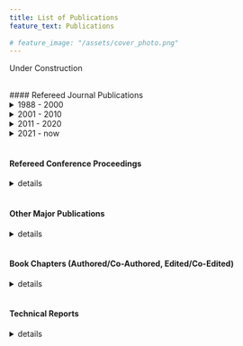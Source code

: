 ```yaml
---
title: List of Publications
feature_text: Publications
  
# feature_image: "/assets/cover_photo.png" 
---
```



Under Construction



<br>
#### Refereed Journal Publications

<details markdown=1>
<summary> 1988 - 2000 </summary>


  1. Bell, J. B., Dawson, C. and Shubin, G. R., “An unsplit, higher order Godunov method for scalar conservation laws in multiple dimensions,” Journal of Computational Physics, 74 (1): 1-24, January 1988.
  1. Dawson, C., Russell, T. F. and Wheeler, M. F., “Some Improved Error Estimates for the Modified Method of Characteristics,” SIAM Journal on Numerical Analysis, 26 (6): 1487-1512, 1989.
  1. Dawson, C., “Godunov-mixed methods for immiscible displacement,” International Journal for Numerical Methods in Fluids, 11: 835-847, 1990.
  1. Dawson, C., Du , Q., and Dupont, T. F., “A finite difference domain decomposition method for numerical solution of the heat equation,” Math. Comp., 57: 63-71, 1991.
  1. Dawson, C., “Godunov-mixed methods for advective flow problems in one space dimension,” SIAM Journal on Numerical Analysis, 28 (5): 1282-1309, 1991.
  1. Chiang, C. Y., Dawson, C., and Wheeler, M. F., “Modeling of in-situ biorestoration of organic compounds in groundwater,” Transport in Porous Media, 6 (5) 667-702, October 1991.
  1. Dawson, C., Dupont, T. F., “Explicit/implicit, conservative Galerkin domain decomposition procedures for parabolic equations,” Math. Comp., 58: 21-34, 1992.
  1. Chellum, S, Wiesner, M., and Dawson, C., “Slip at a uniformly porous boundary: Effect on fluid flow and mass transfer,” J. Eng. Math., 26: 481-492, 1992.
  1. Dawson, C., “Godunov-mixed methods for advection-diffusion equations in multidimensions,” SIAM Journal on Numerical Analysis, 30 (5): 1315-1332, 1993.
  1. Grundy, R. E., van Duijn, C. J., and Dawson, C., “Asymptotic profiles with finite mass in one- dimensional contaminant transport through porous media: the fast reaction case,” Quarterly Journal of Mechanics and Applied Math, 47 (1): 69-106, 1994.
  1. Wood, B., Dawson, C., Streile, G., and Szecsody, J., “Modeling contaminant transport and biodegradation in a layered porous media system,” Water Resources Research, 30: 1833-1845, 1994.
  1. Dawson, C. and Dupont, T. F., “Explicit/implicit, conservative domain decomposition procedures for parabolic problems based on block-centered finite differences,” SIAM Journal on Numerical Analysis, 31 (4): 1045-1061, 1994.
  1. Dawson, C., van Duijn, C. J. and Wheeler, M. F., “Characteristic-Galerkin methods for contaminant transport with nonequilibrium adsorption kinetics,” SIAM Journal on Numerical Analysis, 31 (4): 982- 999, 1994.
  1. Shaw, S., Warby, M. K., Whiteman, J. R., Dawson, C., and Wheeler, M. F., “Numerical techniques for the treatment of quasistatic viscoelastic stress problems in linear isotropic solids,” Computer Methods in Applied Mechanics and Engineering, 118 (3-4): 211-237, October 1994.
  1. Dawson, C., “High-resolution upwind-mixed finite element methods for advection-diffusion equations with variable time stepping,” Numerical Methods for Partial Differential Equations, 11: 525-538, 1995.
  1. Chellam, S., Wiesner, M. R., and Dawson, C., “Laminar flow in porous ducts,” Reviews in Chemical Engineering, 11: 52-99, 1995.
  1. Wood, B., Ginn, T., and Dawson, C., “Effects of microbial metabolic lag in contaminant transport and biodegradation modeling,” Water Resources Research, 31: 553-563, 1995.
  1. Chiang, C. Y., Raven, G., and Dawson, C., “The relationship between monitoring well and aquifer solute concentrations,” Ground Water, 33: 718-726, 1995.
  1. Dawson, C., van Duijn, C. J., and Grundy, R. E., “Large time asymptotics in contaminant transport in porous media,” SIAM Journal on Applied Mathematics, 56 (4): 965-993, 1996.
  20. Hamed, M., Bedient, P. B. and Dawson, C., “Probabilistic modeling of aquifer heterogeneity using reliability methods,” Advances in Water Resources, 19 (5): 277-295, October 1996.
  21. Arbogast, T., Bryant, S., Dawson, C., Saaf, F., Wang, C. and Wheeler, M. F., “Computational methods for multiphase flow and reactive transport problems arising in subsurface contaminant remediation,” Journal of Computational and Applied Mathematics, 74 (1-2): 19-32, November 1996.
  22. van Duijn C. J., Grundy, R. E., and Dawson, C., “Large time profiles in reactive solute transport,” Transport in Porous Media, 27: 57-84, 1997.
  23. Dawson, C. N., Klie, H., Wheeler, M. F., and Woodward, C. S., “A parallel, implicit, cell-centered method for two-phase flow with a preconditioned Newton-Krylov solver,” Computational Geosciences, Vol. 1, pp. 215-249, 1997.
  24. Arbogast, T., Dawson, C. N., Keenan, P. T., Wheeler, M. F. and Yotov, I., “Enhanced cell-centered finite differences for elliptic equations on general geometry,” SIAM Journal on Scientific Computing, 19 (2): 404-425, 1998.
  25. Dawson, C. N., Wheeler, M. F. and Woodward, C. S., “A two-grid finite difference scheme for nonlinear parabolic equations,” SIAM Journal on Numerical Analysis, 35 (2): 435-452, 1998.
  26. Chippada, S., Dawson, C. N., Martinez, M. L., and Wheeler, M. F., “Finite element approximations to the system of shallow water equations I: Continuous-time a priori error estimates,” SIAM Journal on Numerical Analysis, 35 (2): 692-711, 1998.
  27. Dawson, C. N., “Analysis of an upwind-mixed finite element method for nonlinear contaminant transport equations,” SIAM Journal on Numerical Analysis, 35 (5): 1709-1724, 1998.
  28. Chippada, S., Dawson, C. N., Martinez-Canales, M. L. and Wheeler, M. F., “Finite element approximations to the system of shallow water equations II: Discrete-time a priori error estimates,” SIAM Journal on Numerical Analysis, 36 (1): 226-250, 1998.
  29. Abate, J., Wang, P., Sepehrnoori, K., and Dawson, C., “Application of an automatic differentiation tool in the development of a compositional reservoir simulator,” Commun. Numer. Meth. Engrg., 15: 423- 434, 1999.
  30. Dawson, C. and Kirby, R., “Solution of parabolic equations by backward Euler-mixed finite element methods on a dynamically changing mesh,” SIAM Journal on Numerical Analysis, 37 (2): 423-442, 1999.
  31. Dawson, C. and Aizinger, V., “Upwind-mixed methods for transport equations,” Computational Geosciences, Vol. 3, pp. 93-110, 1999.
  32. Dawson, C., “Conservative, shock-capturing transport methods with nonconservative velocity approximations,” Computational Geosciences, Vol. 3, pp. 205-227, 2000.
  33. Holder, A.W., Bedient, P.B. and Dawson, C.N., “FLOTRAN, a three-dimensional ground water model, with comparisons to analytical solutions and other models,” Advances in Water Resources, 23 (5): 517-530, February 2000.
  34. Woodward, C.S. and Dawson, C.N., “Analysis of expanded mixed finite element methods for a nonlinear parabolic equation modeling flow into variably saturated porous media,” SIAM Journal on Numerical Analysis, 37 (3): 701-724, 2000.
  35. Dawson, C. and Martinez-Canales, M., “A characteristic-Galerkin approximation to a system of shallow water equations,” Numerische Mathematik, Vol. 86, pp. 239-256, 2000.
  36. Aizinger, V., Dawson, C., Cockburn, B. and Castillo, P., “Local discontinuous Galerkin methods for contaminant transport,” Advances in Water Resources, 24 (1): 73-87, October 2000.
  37. Bryant, S., Dawson, C. and van Duijn, C. J., “Dispersion-induced chromatographic waves,” Ind. Eng. Chem. Res., Vol. 39, pp. 2682-2691, 2000.
  38. Dawson, C. and Martinez-Canales, M., “Finite element approximations to the system of shallow water equations, Part III: On the treatment of boundary conditions,’’ SIAM Journal on Numerical Analysis, 38 (1): 149-159, 2000.

</details>

<details markdown=1>

<summary> 2001 - 2010 </summary>


  39. Dawson, C. and Kirby, R., “High resolution schemes for conservation laws with locally varying time steps,” SIAM Journal on Scientific Computing, 22, (6): 2256-2281, 2001.
  40. Dawson, C. and Proft, J., “A priori error estimates for interior penalty versions of the local discontinuous Galerkin method applied to transport equations,’’ Numerical Methods for Partial Differential Equations, 17: 545-561, 2001.
  41. Aizinger, V. and Dawson, C., “A discontinuous Galerkin method for two-dimensional flow and transport in shallow water,’’ Advances in Water Resources, 25 (1): 67-84, January 2002.
  42. Cockburn, B. and Dawson, C., “Approximation of the velocity by coupling discontinuous Galerkin and mixed finite element methods for flow problems,” Computational Geosciences, 6: 505-522, 2002.
  43. Mazzia, A., Bergamaschi, L., Dawson, C. and Putti, M., “Godunov mixed methods on triangular grids
  for advection dispersion equations,” Computational Geosciences, 6: 123-139, 2002.
  44. Dawson, C. and Proft, J., “Coupling of continuous and discontinuous Galerkin methods for transport problems,” Computer Methods in Applied Mechanics and Engineering, 191 (29-30): 3213-3231, May
  2002.
  45. Dawson, C. and Proft, J., “Discontinuous and coupled continuous/discontinuous Galerkin methods for
  the shallow water equations,” Computer Methods in Applied Mechanics and Engineering, 191 (41-42):
  4721-4746, September 2002.
  46. Dawson, C. and Proft J., “Discontinuous/continuous Galerkin methods for coupling the primitive and
  wave continuity equations of shallow water,” Computer Methods in Applied Mechanics and
  Engineering, 192 (47-48): 5123-5145, November 2003.
  47. Dawson, C., “The pk+1 – sk Discontinuous Galerkin Method for Elliptic Equations,” SIAM Journal on
  Numerical Analysis, 40 (6): 2151 – 2170, 2002.
  48. Dawson, C. and Proft, J., “Coupled discontinuous and continuous Galerkin finite element methods for
  the depth-integrated shallow water equations,” Computer Methods in Applied Mechanics and
  Engineering,193 (3-5): 289-318, January 2004.
  49. Dawson, C., Sun, S. and Wheeler, M. F., “Compatible Algorithms for Coupled Flow and Transport,”
  Computer Methods in Applied Mechanics and Engineering, 193 (23-26): 2565-2580, June 2004.
  50. Dawson, C. and Aizinger, V., “A Discontinuous Galerkin Method for Three-dimensional Shallow Water
  Equations,” Journal of Scientific Computing, 22 (1): 245-267, June 2005.
  51. Dawson, C., “Coupling Local Discontinuous and Continuous Galerkin Methods for Flow Problems,”
  Advances in Water Resources, 28 (7): 729-744, July 2005.
  52. Kubatko, E., Westerink, J.J. and Dawson, C., “An Unstructured Grid Morphodynamic Model with a
  Discontinuous Galerkin Method for Bed Evolution,” Ocean Modelling, 15 (1-2): 71-89, 2006.
  53. Dawson, C. and Baird, J., “The Representer Method for Data Assimilation in Single-phase Darcy Flow
  in Porous Media,” Computational Geosciences, 9: 247-271, 2005.
  54. Dawson, C.N., Editor, Special Issue on Discontinuous Galerkin Methods, Computer Methods in Applied
  Mechanics and Engineering, 195 (25-28), May 2006.
  55. Dawson, C., Westerink J.J., Feyen, J. and Pothina, D., “Continuous, Discontinuous and Coupled
  Discontinuous-Continuous Galerkin Finite Element Methods for the Shallow Water Equations,”
  International Journal for Numerical Methods in Fluids, 52 (1): 63-88, September 2006.
  56. Dawson, C., “Analysis of discontinuous finite element methods for ground water/surface water
  coupling,” SIAM Journal on Numerical Analysis, 44 (4): 1375-1404, 2006.
  57. Li, H., Farthing, M., Dawson, C. and Miller, C.T., “Local discontinuous Galerkin approximations to
  Richards' equation,” Advances in Water Resources, 30 (3): 555-575, March 2007.
  58. Kubatko, E.J., Westerink, J.J., and Dawson, C., “hp Discontinuous Galerkin methods for advection dominated problems in shallow water,” Computer Methods in Applied Mechanics and Engineering,
  196 (1-3): 437-451, December 2006.
  59. Baird, J. and Dawson, C., “A Posteriori Error Estimation of the Representer Method for Single-Phase
  Darcy Flow,” Computer Methods in Applied Mechanics and Engineering, 196 (9-12): 1623-1632,
  February 2007.
  60. Aizinger, V. and Dawson, C., “The Local Discontinuous Galerkin Method for Three Dimensional
  Shallow Water Flow,” Computer Methods in Applied Mechanics and Engineering, 196 (4-6): 734-746,
  January 2007.
  61. Kubatko, E. J., Westerink, J. J., and Dawson, C., “Semi discrete discontinuous Galerkin methods and
  stage-exceeding-order, strong-stability-preserving Runge-Kutta time discretizations,” Journal of
  Computational Physics, 222 (2): 832-848, March 2007.
  62. Westerink, J. J., Luettich, R. A., Feyen, J. C., Atkinson, J. H., Dawson, C. N., Roberts, H. J., Powell,
  M. D., Dunion, J. P., Kubatko, E. J., and Pourtaheri, H., “A Basin to Channel Scale Unstructured Grid Hurricane Storm Surge Model applied to Southern Louisiana,” Monthly Weather Review, 136: 833-
  864, 2008.
  63. Baird, J. and Dawson, C., “The representer method for two-phase flow in porous media,”
  Computational Geosciences, 11 (3): 235-248, September 2007.
  64. Iglesias, M. and Dawson, C., “The representer method for state and parameter estimation in single-
  phase Darcy flow,” Computer Methods in Applied Mechanics and Engineering, 196 (45-48): 4577-
  4596, September 2007.
  65. Dawson, C., “A continuous/discontinuous Galerkin framework for modeling coupled subsurface and
  surface water flow,” Computational Geosciences, 12 (4): 451-472, December 2008.
  66. Alonso, R. J., Santillana, M. and Dawson, C., “Analysis of the diffusive wave approximation of the
  Shallow Water equations,” European Journal of Applied Mathematics, 19: 575-606, 2008.
  67. Kees, C.E., Farthing, M.W. and Dawson, C.N., “Locally conservative, stabilized finite element methods
  for variably saturated flow,” Computer Methods in Applied Mechanics and Engineering, 197 (51-52):
  4610-4625, October 2008.
  68. Kubatko, E.J., Dawson, C. and Westerink, J.J., “Time step restrictions for Runge-Kutta discontinuous
  Galerkin methods on triangular grids,” Journal of Computational Physics, 227 (23): 9697-9710,
  December 2008.
  69. Kubatko, E.J., Bunya, S., Dawson, C. and Westerink J.J., “Dynamic p-adaptive Runge-Kutta
  discontinuous Galerkin methods for the shallow water equations, “ Computer Methods in Applied
  Mechanics and Engineering, 198: 1766-1774, 2009.
  70. Kubatko, E.J., Bunya, S., Dawson, C., Westerink, J.J. and Mirabito, C., “A performance comparison of
  continuous and discontinuous finite element shallow water models,” Journal of Scientific Computing,
  40: 315-339, 2009.
  71. Bunya, S., Kubatko, E.J., Westerink, J.J. and Dawson, C., “A wetting and drying treatment for the
  Runge-Kutta discontinuous Galerkin solution to the shallow water equations,” Computer Methods in
  Applied Mechanics and Engineering, 198: 1548-1562, 2009.
  72. Liu, R., Wheeler, M.F., Dawson, C.N. and Dean, R.H., “ Modeling of convection-dominated
  thermoporomechanics problems using incomplete interior penalty Galerkin method,” Computer
  Methods in Applied Mechanics and Engineering, 198: 919-919, 2009.
  73. Liu, R., Wheeler, M.F., and Dawson, C.N., “A three-dimensional nodal-based implementation of a
  family of discontinuous Galerkin methods for elasticity problems,” Computers and Structures, 87:
  141-150, 2009.
  74. Iglesias, M. and Dawson, C., “An iterative representer-based scheme for data inversion in reservoir
  modeling,” Inverse Problems, 25 (3): 1-34, January 2009.
  75. Liu, R., Wheeler, M.F., Dawson, C.N. and Dean, R.H., “On a coupled discontinuous/continuous
  Galerkin framework and an adaptive penalty scheme for poroelasticity problems,” Computer Methods
  in Applied Mechanics and Engineering, 198: 3499-3510, 2009.
  76. Santillana, M. and Dawson, C., “A numerical approach to study the properties of solutions of the
  diffusive wave approximation of the shallow water equations,” Computational Geosciences, 14 (1):
  31-53, January 2010.
  77. Bunya, S., Dietrich, J.C., Westerink, J.J., Ebersole, B.A., Smith, J.M., Atkinson, J.H., Jensen, R., Resio,
  D.T., Luettich, R.A., Dawson, C., Cardone, V.J., Cox, A.T., Powell, M.D., Westerink, H.J., Roberts, H.J., “A high resolution coupled riverine flow, tide, wind, wind wave and storm surge model for Southern Louisiana and Mississippi: Part I-model development and validation,” Monthly Weather Review, 138 (2): 345-377, 2010.
  78. Dietrich, J.C., Bunya, S., Westerink, J.J., Ebersole, B.A., Smith, J.M., Atkinson, J.H., Jensen, R., Resio, D.T., Luettich, R.A., Dawson, C., Cardone, V.J., Cox, A.T., Powell, M.D., Westerink, H.J. and Roberts, H.J., “A high-resolution coupled riverine flow, tide, wind, wind wave and storm surge model for Southern Louisiana and Mississippi: Part II-synoptic description and analysis of Hurricanes Katrina and Rita,” Monthly Weather Review, 138 (2): 378-404, 2010.
  79. Santillana, M. and Dawson, C., “A local discontinuous Galerkin method for a doubly nonlinear diffusion equation arising in shallow water modeling,” Computer Methods in Applied Mechanics and Engineering, 199 (23-24): 1424-1436, April 2010.
  80. Wirasaet, D., Tanaka, S., Kubatko, E.J., Westerink, J.J. and Dawson, C., “A performance comparison of nodal discontinuous Galerkin methods on triangles and quadrilaterals,” International Journal of Numerical Methods in Fluids, 64: 1336-1362, 2010.

</details>

<details markdown=1>

<summary> 2011 - 2020 </summary>


  81. Tanaka, S., Bunya, S., Westerink, J.J., Dawson, C. and Luettich, R.A., “Scalability of an unstructured grid continuous Galerkin based hurricane storm surge model,” Journal of Scientific Computing, 46: 329-358, 2011.
  82. Dietrich, J.C., Zijlema, M., Westerink, J.J., Holtuijsen, L.H., Dawson, C., Luettich, R.A., Jr., Jensen, R., Smith, J.M., Stelling, G.S. and Stone, G.W., “Modeling hurricane waves and storm surge using integrally-coupled, scalable computations,” Coastal Engineering, 58 (1): 45-65, January 2011.
  83. Mirabito, C., Dawson, C., Kubatko, E.J., Westerink, J.J. and Bunya, S., “Implementation of a discontinuous Galerkin morphological model on two-dimensional unstructured meshes,” Computer Methods in Applied Mechanics and Engineering, 200: 189-207, 2011.
  84. Liu, R., Wheeler, M.F., Dawson, C., and Dean, R., “A fast convergent rate preserving discontinuous Galerkin framework for rate-independent plasticity problems,” Computer Methods in Applied Mechanics and Engineering, 199: 3213-3226, 2010.
  85. Butler, T., Dawson, C. and Wildey, T., “A posteriori error analysis of stochastic differential equations using polynomial chaos expansions,” SIAM Journal on Scientific Computing, 33 (3): 1267-1291, 2011.
  86. Dietrich, J.C., Westerink, J.J., Kennedy, A.B., Smith, J.M., Jensen, R.E., Zijlema, M., Holthuijsen, L.H.,
  Dawson, C., Luettich, R.A., Jr., Powell, M.D., Cardone, V.J., Cox, A.T., Stone, G.W., Pourtaheri, H., Hope, M.E, Tanaka, S., Westerink., L.G., Westerink. H.J. and Cobell, Z., “Hurricane Gustav (2008) Waves and Storm Surge: Hindcast, Synoptic Analysis and Validation in Southern Louisiana,” Monthly Weather Review, 139: 2488-2522, 2011.
  87. Dawson, C., Kubatko, E.J., Westerink, J.J., Trahan, C., Mirabito, C., Michoski, C. and Panda, N., “Discontinuous Galerkin methods for modeling Hurricane storm surge,” Advances in Water Resources, 34 (9): 1165-1176, September 2011.
  88. Michoski, C., Mirabito, C., Dawson, C., Wirasaet, D., Kubatko, E.J. and Westerink, J.J., “Adaptive hierarchic transformations over dynamic p-enriched schemes applied to generalized DG systems,” Journal of Computational Physics, 230 (22): 8028-8056, September 2011.
  89. Michoski, C., Mirabito, C., Dawson, C., Wirasaet, D., Kubatko, E.J. and Westerink, J.J., “Dynamic p- enrichment schemes for multicomponent reactive flows,” Advances in Water Resources, 34 (12): 1666-1680, December 2011.
  90. Dietrich, J.C., Tanaka, S., Westerink, J.J., Dawson, C., Luettich, R.A., Jr., Zijlema, M., Holthuijsen, L.H., Smith, J.M., Westerink, L.G., and Westerink, H.J., “Performance of the unstructured-mesh, SWAN+ADCIRC model in computing hurricane waves and surge,” Journal of Scientific Computing, 52: 468-497, 2012.
  91. Dietrich, J.C., Trahan, C.J., Howard, M.T., Fleming, J.G., Weaver, R.J., Tanaka, S., Yu, L, Luettich, R.A., Jr., Dawson, C., Wells, G., Westerink, J.J., Lu, A., Vega, K., Kubach, A., Dresback, K.M., Kolar, R.L., Kaiser, C. and Twilley, R.R., “Surface trajectories of oil transport along the northern coastline of the Gulf of Mexico,” Continental Shelf Research, 41: 17-47, 2012.
  92. Mattis, S., Dawson, C., Kees, C.E. and Farthing, M.W., “Numerical modeling of drag for flow through vegetated domains and porous structures,” Advances in Water Resources, 39: 44-59, April 2012.
  93. Trahan, C.J. and Dawson, C., “Local time-stepping in Runge-Kutta discontinuous Galerkin finite element methods applied to the shallow water equations,” Computer Methods in Applied Mechanics and Engineering, 217-220: 139-152, April 2012.
  94. Butler, T., Altaf, M.U., Dawson, C., Hoteit, I., Luo, X. and Mayo T., “Data Assimilation within the Advanced Circulation (ADCIRC) modeling framework for hurricane storm surge forecasting,” Monthly Weather Review, 140: 2215-2231, 2012.
  95. Kennedy, A.B., Westerink, J.J., Smith, J.M., Hope, M.E., Hartman, M. Taflanidis, A.A., Tanaka, S., Westerink H., Cheung, K.F., Smith, T., Hamann, M., Minamide, M., Ota A. and Dawson, C., “Tropical cyclone inundation potential on the Hawaiian Islands of Oahu and Kauai,” Ocean Modelling, 52-53: 54-68, August 2012.
  96. Miller, C.T., Dawson, C.N., Farthing, M.W., Hou, T.Y., Huang, J., Kees, C.E., Kelley, C.T. and Langtangen, H.P., “Numerical simulation of water resources problems: Models, methods, and trends,” Advances in Water Resources, 51: 405-437, January 2013.
  97. Zhang, Y., Kennedy, A., Panda, N., Dawson, C.N. and Westerink, J.J., “Boussinesq-Green-Naghdi rotational water wave theory,” Coastal Engineering, 73: 13-27, March 2013.
  98. Aizinger, V., Proft, J, Dawson, C., Pothina, D. and Negusse, S., “A three-dimensional discontinuous Galerkin model applied to the baroclinic simulation of Corpus Christi Bay,” Ocean Dynamics, 63: 89- 113, 2013.
  99. Dietrich, J.C., Zijlema, M., Allier, P.-E., Holthuijsen, L.H., Booij, N., Meixner, J.D., Proft, J.K., Dawson, C.N., Bender, C.J., Naimaster, A., Smith, J.M., and Westerink, J.J., “Limiters for spectral propagation velocities in SWAN,” Ocean Modelling, 70: 85-102, October 2013.
  100. Povich, T.J., Dawson, C.N., Kees, C.E. and Farthing, M.W., “Finite element methods for variable density flow and solute transport,” Computational Geosciences, 17: 529-550, 2013.
  101. Altaf, M.U., Butler T., Luo, X., Dawson, C., Mayo, T. and Hoteit, I., “Improving short range ensemble Kalman storm surge forecasting using robust adaptive inflation,” Monthly Weather Review, 141: 2705-2720, 2013.
  102. Dawson, C. and Videman, J.H., “A streamline diffusion finite element method for the viscous shallow water equations,” Journal of Computational and Applied Mathematics, 251: 1-7, October 2013.
  103. Dawson, C., Trahan, C.J. Kubatko, E.J., Westerink, J.J., “A parallel local timestepping Runge-Kutta discontinuous Galerkin method with applications to coastal ocean modeling,” Computer Methods in Applied Mechanics and Engineering, 259: 154-165, June 2013.
  104. Hope, M.E., Westerink, J.J., Kennedy, A.B., Kerr, P.C., Dietrich, J.C., Dawson, C., Bender, C., Smith, J.M., Jensen, R.M., Zijlema, M., Holthuijsen, L.H., Luettich, R.A., Jr., Powell, M.D., Cardone, V.J., Cox, A.T., Pourtaheri, H., Roberts, H.J., Atkinson, J.H., Tanaka, S., Westerink, H.J. and Westerink, L.G., “Hindcast and validation of Hurricane Ike (2008) Waves, Forerunner, and Storm Surge,” Journal of Geophysical Research Oceans, 118: 4424-4460, 2013.
  105. Kerr, P., Martyr, R., Donahue, A., Hope, M., Westerink, J.J., Luettich, R., Kennedy A., Dietrich, J., and Dawson, C., “U.S. IOOS coastal and ocean modeling testbed: Evaluation of tide, wave, and hurricane surge response sensitivities to mesh resolution and friction in the Gulf of Mexico,” Journal of Geophysical Research Oceans,118: 4633-4661, 2013.
  106. Martyr, R., Dietrich, J.C., Westerink, J.J., Kerr, P.C., Dawson, C., Smith, J.M., Pourtaheri, H., Powell, N., van Ledden, M., Tanaka, S., Roberts, H.J., Westerink, H.J., and Westerink, L.G., “Simulating hurricane storm surge in the lower Mississippi River under varying flow conditions,” Journal of Hydraulic Engineering, 139: 492-501, 2013.
  107. Butler, T., Dawson, C. and Wildey, T., “Propagation of Uncertainties Using Improved Surrogate Models,” SIAM/ASA Journal on Uncertainty Quantification, 1 (1): 164-191, 2013.
  108. Michoski, C., Dawson, C., Mirabito, C., Kubatko, E.J., Wirasaet, D. and Westerink, J.J., “Fully coupled methods for multiphase morphodynamics,” Advances in Water Resources, 59: 95-110, September 2013.
  109. Meixner, J., Dietrich, J.C., Dawson, C., Zijlema, M. and Holthuijsen, L.H., “A discontinuous Galerkin coupled wave propagation/circulation model,” Journal of Scientific Computing, 59 (2): 334-370, May 2014.
  110. Mayo, T., Butler, T., Dawson C. and Hoteit, I., “Data assimilation within the Advanced Circulation (ADCIRC) modeling framework for the estimation of Manning’s Friction Coefficient,” Ocean Modelling, 76: 43-58, April 2014.
  111. Mandli, K.T. and Dawson, C., “Adaptive mesh refinement for storm surge,” Ocean Modelling,75: 36- 50, March 2014.
  112. Iglesias, M. and Dawson, C., “The regularizing Levenberg-Marquardt scheme for history matching of petroleum reservoirs,” Computational Geosciences, 17: 1033-1053, 2013.
  113. Wirasaet, D., Kubatko, E.J., Michoski, C., Tanaka, S., Westerink, J.J. and Dawson, C., “Discontinuous Galerkin methods with nodal and hybrid modal/nodal triangular, quadrilateral, and polygonal elements for nonlinear shallow water flow,” Computer Methods in Applied Mechanics and Engineering, 270: 113-149, March 2014.
  114. Zhang, Y., Kennedy, A.B., Panda, N., Dawson, C. and Westerink, J.J., “Generating-absorbing sponge layers for phase-resolving wave models,” Coastal Engineering, 84:1-9, February 2014.
  115. Altaf, M.U., Butler, T., Mayo, T., Luo, X., Dawson, C., Heemink, A. and Hoteit, I., “A comparison of ensemble Kalman filters for storm surge assimilation,” Monthly Weather Review, 142 (8): 2899-2914, August 2014.
  116. Butler, T., Estep, D., Tavener, S., Dawson, C. and Westerink, J.J., “A measure-theoretic computational method for inverse sensitivity problems III: Multiple quantities of interest,” SIAM/ASA Journal on Uncertainty Quantification, 2 (1): 174-202, 2014.
  117. Mirabito, C., Dawson, C. and Aizinger, V., “An a priori error estimate for the local discontinuous Galerkin method for shallow water and morphodynamic flow,” Numerical Methods for Partial Differential Equations, 31 (2): 397-421, March 2015.
  118. Restrepo, J.M., Venkataramani, S.C. and Dawson, C., “Nearshore sticky waters,” Ocean Modelling, 80: 49-58, August 2014.
  119. Sebastian, A., Proft, J., Dietrich, J.C., Du, W., Bedient, P.B. and Dawson, C., “Characterizing hurricane storm surge behavior in Galveston Bay using the SWAN+ADCIRC model,” Coastal Engineering, 88: 171-181, June 2014.
  120. Zhang, Y., Kennedy, A.B., Donahue, A.S., Westerink, J.J., Panda, N. and Dawson, C., “Rotational surf zone modeling for O (μ4) Boussinesq-Green-Naghdi systems,” Ocean Modelling, 79: 43-53, July 2014.
  121. Meixner, J., Dietrich, J.C., Dawson, C., Zijlema, M. and Holthuijsen, L.H., “A Discontinuous Galerkin Coupled Wave Propagation/Circulation Model,” Journal of Scientific Computing, 59 (2): 334-370, May 2014.
  122. Panda, N., Dawson, C., Zhang, Y., Kennedy, A.B., Westerink, J.J. and Donahue, A.S., “Discontinuous Galerkin methods for solving Boussinesq-Green-Naghdi equations in resolving non-linear and dispersive surface water waves,” Journal of Computational Physics, 273: 570-588, September 2014.
  123. Sraj, I, Mandli, K.T., Knio, O.M., Dawson, C.N. and Hoteit, I., “Uncertainty quantification and inference of Manning’s friction coefficients using DART buoy data during the Tōhoku tsunami,” Ocean Modelling, 83: 82-97, November 2014.
  124. Donahue, A., Zhang, Y., Kennedy, A.B., Westerink, J.J., Panda, N. and Dawson, C., “A Boussinesq- scaled, pressure-Poisson water wave model,” Ocean Modelling, 86: 36-57, February 2015. .
  125. Butler, T., Graham, L., Estep, D., Dawson, C. and Westerink, J.J., “Definition and solution of a stochastic inverse problem for the Manning’s n parameter field in hydrodynamic models,” Advances in Water Resources, 78: 60-79, April 2015.
  126. Neupane, P. and Dawson, C., “A discontinuous Galerkin method for modeling flow in networks of channels,” Advances in Water Resources, 79: 61-79, May 2015.
  127.Höllt, T., Altaf, M.U., Mandli, K.T., Hadwiger, M., Dawson, C.N., and Hoteit, I., “Visualizing uncertainties in a storm surge ensemble data assimilation and forecasting,” Natural Hazards, 77 (1): 317-336, May 2015.
  128. Mattis, S.A., Dawson, C.N., Kees, C.E. and Farthing, M.W., “An immersed structure approach for fluid-vegetation interaction,” Advances in Water Resources, 80: 1-16, June 2015.
  129. Burleson, D.W., Rifai, H.S., Proft, J.K., Dawson, C. and Bedient, P.B., “Vulnerability of an industrial corridor in Texas to storm surge,” Natural Hazards, 77 (2): 1183-1203, June 2015.
  130. Sund, N., Bolster, D., Mattis, S., and Dawson, C., “Pre-asymptotic Transport Upscaling in Inertial and Unsteady Flows Through Porous Media,” Transport in Porous Media, 109 (2): 411-432, September 2015.
  131. Mattis, S.A., Butler, T.D., Dawson, C.N., Estep, D. and Vesselinov, V.V., “Parameter estimation and prediction for groundwater contamination based on measure theory,” Water Resources Research, 51 (9):7608-7629, September 2015.
  132. Wiraset, D., Brus, S.R., Michoski, C.E., Kubatko, E.J., Westerink, J.J. and Dawson, C., “Artificial boundary layers in discontinuous Galerkin solutions to shallow water equations in channels,” Journal of Computational Physics, 299: 597-612, October 2015.
  133. Hinkelmann, R., Liang, Q., Aizinger, V. and Dawson, C., “Robust shallow water models,” Environmental Earth Sciences, 74 (11): 7273-7274, December 2015.
  134. Michoski, C., Dawson, C., Kubatko, E.J., Wirasaet, D., Brus, S. and Westerink, J.J., “A Comparison of Artificial Viscosity, Limiters, and Filters, for High Order Discontinuous Galerkin Solutions in Nonlinear Settings,” Journal of Scientific Computing, 66 (1): 406-434, January 2016.
  135. Sund, N., Bolster, D. and Dawson, C., "Upscaling transport of a reacting solute through a periodically converging-diverging channel at pre-asymptotic times," Journal of Contaminant Hydrology, 182: 1-15, November 2015.
  136. Torres, J., Bass, B., Irza, N., Fang, Z., Proft, J., Dawson, C., Kiani, M. and Bedient, P., “Characterizing the hydraulic interactions of hurricane storm surge and rainfall–runoff for the Houston–Galveston region,” Coastal Engineering, 106: 7-19, December 2015.
  137.Samii, A., Panda, N., Michoski, C. and Dawson, C., “A Hybridized Discontinuous Galerkin Method for the Nonlinear Korteweg–de Vries Equation,” Journal of Scientific Computing, 68 (1): 191-212, July 2016.
  138.Donahue, A.S., Kennedy, A.B., Westerink, J.J., Zhang, Y. and Dawson, C., “Simulation of wave phenomena in the nearshore through application of O(μ2) and O(μ4) pressure-Poisson Boussinesq type models,” Coastal Engineering, 114: 61-76, August 2016.
  139. Samii, A., Michoski, C. and Dawson, C., “A parallel and adaptive hybridized discontinuous Galerkin method for anisotropic nonhomogeneous diffusion,” Computer Methods in Applied Mechanics and Engineering, 304: 118-139, June 2016.
  140.Michoski, C., Alexanderian, A., Paillet, C., Kubatko, E.J. and Dawson, C., “Stability of Nonlinear Convection– Diffusion–Reaction Systems in Discontinuous Galerkin Methods,” Journal of Scientific Computing, 70, pp. 516-550,2017..
  141.Brus, S.R., Wirasaet, D., Westerink, J.J. and Dawson, C., “Performance and Scalability Improvements for Discontinuous Galerkin Solutions to Conservation Laws on Unstructured Grids,” Journal of Scientific Computing, 70, pp. 210-242, 2017..
  142.Ozgokmen, T., Chasignet, C., Dawson, C., Dukhovskoy, D., Jacobs, G., Ledwell, J., Garcia-Pineda, O., MadDonald, I., Morey, S., Olascoaga, M., Poje, A., Reed, M. and Skancke, J., “Over What Area Did the Oil and Gas Spread During the 2010 Deepwater Horizon Oil Spill?,” Oceanography, 29 (3): 96-107, September 2016.
  143.Graham, L., Butler, T., Walsh, S., Dawson, C. and Westerink, J.J., “A measure-theoretic algorithm for estimating bottom friction in a coastal inlet: Case study of Bay St. Louis during Hurricane Gustav (2008),” Monthly Weather Review, 145, pp. 929-954, 2017.
  144.Bass, B., Irza, J.N., Proft, J., Bedient, P. and Dawson, C., “Fidelity of the integrated kinetic energy factor as an indicator of storm surge impacts,” Natural Hazards, 85: 575-595, 2017.
  145.Presho, M., Mattis, S. and Dawson, C., “Uncertainty quantification of two-phase flow problems via measure theory and the generalized multiscale finite element method,” Computational Geosciences (2016). Doi:10.1007/s10596-016-9603-2.
  146.Torres, J.M., Bass, B., Irza, J.N., Proft, J., Sebastian, A., Dawson, C., and Bedient, P (2017), “Modeling the Hydrodynamic Performance of a Conceptual Storm Surge Barrier System for the Galveston Bay Region”, Journal of Waterway, Port, Coastal, and Ocean Engineering. DOI: 10.1061/(ASCE)WW.1943-5460.0000389.
  147. Dietrich, J.C., Muhammad, A., Curcic, M., Fathi, A., Dawson, C., Chen, S. and Luettich, R., “Sensitivity of Storm Surge Predictions to Atmospheric Forcing during Hurricane Isaac (2012)”, Journal of Waterway, Port, Coastal, and Ocean Engineering, 2018, 144(1):04017035.
  148. Panda, N., Butler, T., Estep D., Graham, L. and Dawson, C., “A stochastic inverse problem for multiscale models”, International Journal for Multiscale Computational Engineering, 15, pp. 265-283, 2017.
  149. Siripatana, A., Mayo, T., Sraj, I., Knio, O., Dawson, C., Le Maitre, O., and Hoteit, I., “Assessing an ensemble Kalman filter inference of Manning’s n coefficient of an idealized tidal inlet against a polynomial chaos-based MCMC”, Ocean Dynamics (2017) 67: 1067. https://doi.org/10.1007/s10236- 017-1074-z.
  150. Giraldi, L, Le Maître, O.P., Mandli, K.T., Dawson, C.N., Hoteit, I, and Knio, O.M., “Bayesian inference of earthquake parameters from buoy data using a polynomial chaos-based surrogate”, Computational Geosciences, 17, pp. 683-699, 2017.
  151. Rathje, E.M., Dawson, C., Padgett, J. E., Pinelli, J.P., Stanzione D., Adair A., Arduino, P., Brandenberg, S.J. Cockerill T., Dey C., Esteva, M., Haan, F., Hanlon, M., Kareem, A., Lowes, L., Mock S., and Mosqueda, G., “DesignSafe: New Cyberinfrastructure for Natural Hazards Engineering”,
  Natural Hazards Review, 18, 2017.
  152. Bass, B., Torres, J.M., Irza, J.N., Proft, J., Sebastian, A., Dawson, C. and Bedient P., “Surge
  dynamics across a complex bay coastline, Galveston Bay, TX,” Coastal Engineering 138, pp. 165-183,
  2018.
  153. Jain, P.K., Mandli, K., Hoteit, I., Knio, O. and Dawson, C., “Dynamically adaptive data-driven
  simulation of extreme hydrological flows,” Ocean Modelling 122, pp. 85-103, 2018.
  154. Samii, A. and Dawson, C., “An explicit hybridized discontinuous Galerkin method for Serre-Green- Naghdi wave model,” Computer Methods in Applied Mechanics and Engineering, 330, pp. 447-470,
  2018.
  155. Mattis, S.A., Kees, C.E., Wei, Maya V., Dimakopoulos, A., and Dawson, C., “A computational model
  for wave attenuation by flexible vegetation,” Journal of Waterway, Port, Coastal, and Ocean
  Engineering, to appear.
  156. He, J., Mattis, S., Butler, T. and Dawson, C., “Data driven uncertainty quantification for flow and
  transport modeling using support vector machines,” Computational Geosciences, to appear.
  157. Trahan, C.J., Savant, G., Berger, R.C., Farthing, M., McAlpin, T.O., Pettey, L., Choudhary, G.K., and Dawson, C., “Formulation and application of the adaptive hydraulics three-dimensional shallow water
  and transport models,” Journal of Computational Physics 374, pp. 47-90, 2018.
  158. Siripatana, A, Mayo, T., Knio, O., Dawson, C., Le Maitre, O., and Hoteit, I., “Ensemble Kalman filter
  inference of spatially-varying Manning’s n coefficients in the coastal ocean,” Journal of Hydrology
  562, pp. 664-684, 2018.
  159. Rupp, A., Knabner, P., and Dawson, C., “A local discontinuous Galerkin scheme for Darcy flow with
  internal jumps,” Computational Geociences 22, pp. 1149-1159, 2018.
  160. Sraj, I., Mandli, K.T., Knio, O., Dawson, C. and Hoteit, I., “Quantifying uncertainties in fault slip
  distribution during the Tohoku tsunami using polynomial chaos,” Ocean Dynamics 67, pp. 1535-1551, 2017.

</details>

<details markdown=1>

<summary> 2021 - now </summary>


</details>

<br>


#### Refereed Conference Proceedings

<details markdown=1>

<summary> details </summary>


1. Dawson, C., Dupont, T. F., and Wheeler, M. F., “The rate of convergence of the modified method of characteristics for linear advection equations in one dimension,” Mathematics for Large-Scale Computation, J. Diaz, ed., Marcel-Dekker, New York, pp. 115-126, 1989.
2. Chippada, S., Dawson, C. N., Martinez, M. L., and Wheeler, M. F., “A Godunov-type finite volume method for the system of shallow water equations,” Computer Methods in Applied Mechanics and Engineering, Proceedings of the 1997 Symposium on Advances in Computational Mechanics, 151 (1- 2): 105-129, January 1998.
3. Chippada, S., Dawson, C. N., Martinez, M. L., and Wheeler, M. F., “A projection method for constructing a mass conservative velocity field,” Computer Methods in Applied Mechanics and Engineering, Proceedings of the 1997 Symposium on Advances in Computational Mechanics, 157 (1- 2): 1-10, April 1998.
4. Dawson, C., Aizinger, V. and Cockburn, B., “The local discontinuous Galerkin method for contaminant transport problems,” Discontinuous Galerkin Methods, Theory, Computation and Applications, Lecture Notes in Computational Science and Engineering, B. Cockburn, G.E. Karniadakis and C.-W. Shu, eds., Springer, Berlin, pp. 309-314, 2000.
5. Dawson, C. and Aizinger, V., “The local discontinuous Galerkin method for advection-diffusion equations arising in groundwater and surface water applications,” Resource Recovery, Confinement and Remediation of Environmental Hazards, Institute for Mathematics and its Applications Volume, J. Chadam, A. Cunningham, R. E. Ewing, P. Ortoleva, and M. F. Wheeler, eds., Springer-Verlag, pp. 231-246, 2002.
6. Dawson, C., “Discontinuous, Continuous and Coupled Finite Element Methods for Shallow Water Flows,” CMWR XV, Proceedings, Vol. II. (C. Miller, ed.), John Wiley, pp. 1681-1690, 2004.
7. Aizinger, V., and Dawson, C., “A Discontinuous Galerkin Method for Three-Dimensional Shallow Water Flows with Free Surface,” CMWR XV, Proceedings, Vol. II. (C. Miller, ed.), John Wiley, pp. 1691-1702, 2004.
8. Dawson, C., Westerink, J., Kubatko, E., Proft, J., and Mirabito, C., “Parallel Finite Element Models for Hurricane Storm Surges,” Proceedings of the Teragrid 2008 Conference, Las Vegas, NV, June 9-13, 2008.
9. Kees, C.E., Farthing, M.W., Mattis, S. and Dawson, C., “Homogenization and upscaling of flow through vegetation,” XVIII International Conference on Water Resources, CMWR2010, J. Carrera (ed.), CIMNE, Barcelona, 2010.
10. DuChene,M.,Spagnuolo,A.M.,Kubatko,E.,Westerink,J.J.andDawson,C.,“Aframeworkforrunningthe ADCIRC discontinuous Galerkin storm surge model on a GPU,” International Conference on Computational Science, ICCS 2011, Procedia Computer Science.


</details>

<br>

#### Other Major Publications

<details markdown=1>

<summary> details </summary>



1. Dawson, C., Wheeler, M. F., and Borden, R. C., “Numerical Simulation of Microbial Biodegradation of Hydrocarbons in Groundwater,” Proceedings of 6th International Symposium on Finite Element Methods in Flow Problems,” Antibes, France, pp. 353-358, 1986.
2. Dawson, C., Wheeler, M. F., Nguyen, T. M., and Poole, S. W., “Simulation of Hydrocarbon in Groundwater,” Cray Channels, Vol. 8, No. 3, pp. 14-19, 1986.
3. Wheeler, M. F., Dawson, C., Bedient, P. B., Chiang, C. Y., Borden, R. C., and Rifai, H. S., “Numerical Simulation of Microbial Biodegradation of Hydrocarbons in Groundwater,” Proceedings, Conference on Solving Groundwater Problems with Models,” National Water Wells Association, Denver, CO., pp. 92- 108, 1987.
4. Dawson, C., Wheeler, M. F., Nguyen, T. M., and Poole, S. W., “Simulation of Subsurface Contaminant Transport with Biodegradation Kinetics,” Proceedings 3rd International Symposium on Science and Engineering on Cray Supercomputers, Mendota Heights, MN, pp. 75-86, 1987.
5. Dawson, C., Wheeler, M. F., and Bedient, P. B., “Numerical Modeling of Subsurface Contaminant Transport with Biodegradation Kinetics,” Proceedings of the National Water Wells Meeting, National Water Wells Association, Houston, TX, pp. 329-344, 1987.
6. Dawson, C., Wheeler, M. F., and Kinton, W. A., “Time-Splitting for Advection-Dominated Parabolic Problems in One Space Variable,” Communications in Applied Numerical Methods, 4, pp. 413-423, 1988.
7. Dawson, C., Wheeler, M. F. “Characteristic Methods for Modeling Nonlinear Adsorption in Contaminant Transport,” Computational Methods in Water Resources VIII, Computational Mechanics Publications, Southampton, UK, pp. 305-314, 1990.
8. Dawson, C., Du, Q., “A Domain Decomposition Procedure for Parabolic Equations Based on Galerkin Finite Elements,” Proceedings of the IVth International Symposium on Domain Decomposition Methods for Partial Differential Equations, Society for Industrial and Applied Mathematics, Philadelphia, PA, pp. 255-263, 1991.
9. Dawson, C., “The performance of an explicit/implicit, domain decomposition procedure on an Intel Hypercube,” Proceedings, Vth International Symposium on Domain Decomposition Methods for Partial Differential Equations, D. Keyes, et al, eds., Society for Industrial and Applied Mathematics, Philadelphia, pp. 386-393, 1992.
10. Dawson, C., and Wood, B. D., “Effects of Lag and Maximum Growth in Contaminant Transport and Biodegradation Modeling,” in Proceedings, 9th International Conference on Computational Methods in Water Resources, T. F. Russell, et al, eds., Computational Mechanics Publications, Elsevier, New York, pp. 317-324, 1992.
11. Dawson, C., Wheeler, M. F., “Time-Splitting Methods for Advection-Diffusion-Reaction Equations Arising in Contaminant Transport,” Proceedings, ICIAM '91, R. O'Malley, ed., Society for Industrial and Applied Mathematics, Philadelphia, pp. 71-82, 1992.
12. Dawson, C., and Dupont, T. R., “Non-iterative Domain Decomposition Procedures for Second-Order Hyperbolic Equations,” Domain Decomposition Methods in Science and Engineering, A. Quarteroni, J. Periaux, Y. Kuznetsov, O. Widlunds, eds., American Mathematical Society, Providence, R.I., pp. 45- 52, 1994.
13. Dawson, C., “Modeling of nonlinear adsorption in contaminant transport,” Computational Methods in Water Resources X, eds. A. Peters, G. Wittum, B. Herrling, U. Meissner, C. A. Brebbia, W. G. Gray, and G. F. Pinder, Kluwer, Dordrecht, pp. 233-240, 1994.
14. Arbogast, T., Dawson, C., and Keenan, P., “Efficient mixed methods for groundwater on triangular or tetrahedral meshes,” Computational Methods in Water Resources X, eds. A. Peters, G. Wittum, B. Herrling, U. Meissner, C. A. Brebbia, W. G. Gray, and G. F. Pinder, Kluwer, Dordrecht, pp. 3-10, 1994.
15. Arbogast, T., Dawson, C., and Wheeler, M. F., “A parallel multiphase numerical model for subsurface contaminant transport with biodegradation kinetics,” Computational Methods in Water Resources X, eds. A. Peters, G. Wittum, B. Herrling, U. Meissner, C. A. Brebbia, W. G. Gray, and G. F. Pinder, Kluwer, Dordrecht, pp. 1499-1506, 1994.
16. Arbogast, T., Dawson, C., and Wheeler, M. F., “A parallel algorithm for two phase multicomponent contaminant transport,” Applications of Mathematics, 40, No. 3, pp. 163-174, 1995.
17. Chippada, S., Dawson, C., Martinez, M., and Wheeler, M. F., “Numerical simulation of the shallow water equations,” Proceedings of the Fluids Engineering Division Conference, 1996, Vol. 238 No. 3, American Society of Mechanical Engineers, NY, pp. 409-414, 1996.
18. Chippada, S., Dawson, C., Martinez, M., and Wheeler, M. F., “Parallel computing for finite element models of surface water flow,” Computational Methods in Water Resources XI, Vol. 2., A. A. Aldama et al., eds., Computational Mechanics Publications, Southampton, U.K., pp. 63-70, 1996.
19. Wang, P., Yotov, I., Wheeler, M., Arbogast, T., Dawson, C., Parashar, M. and Sepehrnoori, K., “A new generation EOS compositional reservoir simulator: Part I-formulation and discretization,” SPE 37979, Proceedings of SPE Reservoir Simulation Symposium, June 8-11, 1997, Dallas, TX, pp. 55-64, 1997.
20. Wheeler, M. F. and Dawson, C., “Multiphase flow and transport in porous media,” High Performance Computing, Proceedings of the 1997 Simulation Multiconference, April 6-10, 1997, Atlanta, GA, Society for Computer Simulation International , pp. 58-66.
21. Arbogast, T., Dawson, C., Keenan, P., Wheeler, M. F., and Yotov, I., “The application of mixed methods to subsurface simulation,” Modelling and Computation in Environmental Sciences, R. Helmig, W. Jaeger, W. Kinzelbach, P., Knabner, G. Wittum (eds.), Notes on Numerical Fluid Mechanics Vol. 59, Verlag Vieweg, Braunschweig, pp. 1-13, 1997.
22. Dawson, C., Martinez, M., Chippada, S., and Edwards, H.C., “Parallel numerical methods for surface water flow,” Mission Earth: Modeling and Simulation for a Sustainable Global System, Proceedings of the 1997 Western Multi-Conference, pp. 66-75, 1997.
23. Dawson, C., Bryant, S., and Kirby, R., “Dynamically adaptive upwind finite volume methods for contaminant transport,” Computational Methods in Water Resources XII, Volume 2, V. N. Burganos, G.P. Karatzas, A.C. Payatakes, C.A. Brebbia, W.G. Gray and G. F. Pinder, eds., Computational Mechanics Publications, Southampton, UK, pp. 641-648, 1998.
24. Dawson, C. N., and Chippada, S., “Numerical modeling of shallow water flows with wetting and drying boundaries by a finite volume method,” Proceedings of the 1998 Conference on Mission Earth: Modeling and Simulation of the Earth System, A. Sydow and J. Y. Yu, eds., Society for Computer Simulation International, San Diego, CA, pp. 9-14, 1998.
25. Dawson, C., Riviere, B. and Wheeler, M.F., “Discontinuous Galerkin methods for flow and reactive transport,” Proceedings of the Department of Defense Users Group Meeting, Albuquerque, N.M., June 5-8 2000 (available on CD-ROM).
26. Wheeler, M.F., Peszynska, M. and Dawson, C., “Multiphysics coupling for environmental problems,” Proceedings of the Department of Defense Users Group Meeting, Albuquerque, N.M., June 5-8 2000 (available on CD-ROM).
27. Dawson, C., Parr, V.J., and Wheeler, M.F., “Issues in parallel computation of flow and transport in surface waters,” Proceedings of the International Conference on Parallel and Distributed Processing Techniques and Applications, Vol. 1, H.R. Arabnia, ed., Las Vegas, NV, June 26-29, 2000, CSREA Press, pp. 21-27.
28. Dawson, C. and Proft, J., “Coupling of continuous and discontinuous Galerkin methods for transport problems arising in environmental quality modeling,” Proceedings of the Department of Defense Users Group Meeting, Biloxi, MS, June 19-21, 2001.
29. Dawson, C. and Aizinger, V., “Discontinuous Galerkin methods for shallow water flow and transport,” to appear in Proceedings, Computational Methods in Water Resources XII, Delft University of Technology, June 23-28, 2002.
30. Dawson, C., Wheeler, M.F. and Pothina D., “Coupling of continuous and discontinuous Galerkin methods for shallow water flow,” in Proceedings, Department of Defense High Performance Computing Users Group Meeting, Austin, TX, June 11-14, 2003.
31. Dawson, C. and Aizinger, V., “Shallow water modeling using discontinuous and coupled finite element methods,” Proceedings of the 2nd MIT Conference on Computational Fluid and Solid Mechanics, Boston, June 17-20, 2003.
32. Guillot, M. J., Blain, C. A., and Dawson, C. N., “Implementation of a discontinuous Galerkin discretization of the conservation of mass equation in QUODDY,” Naval Research Laboratory NFL/FR/7322-03-10,050, Stennis Space Center, MS, 39529-5004, 2003.
33. Usadi, A., and Dawson, C., “50 Years of ADI Methods: Celebrating the Contributions of Jim Douglas, Don Peaceman and Henry Rachford,” SIAM News, Vol. 39, No. 2, March 2006.

</details>

<br>


#### Book Chapters (Authored/Co-Authored, Edited/Co-Edited)

<details markdown=1>

<summary> details </summary>

1. Dawson, C., and Wheeler, M. F., “An Operator-Splitting Method for Advection-Diffusion-Reaction Problems,” MAFELAP VI, J. A. Whiteman, ed., Academic Press, pp. 463-482, 1988.
2. Dawson, C., “Simulation of Nonlinear Contaminant Transport in Groundwater by a Higher Order Godunov-Mixed Finite Element Method,” in Applications of Supercomputers in Engineering II, C. A. Brebbia, D. Howard, and A. Peters, eds., Computational Mechanics Publications, Southampton, UK, pp. 419-433, 1991.
3. Dawson, C., and Wheeler, M. F., “Two-Grid Method for Mixed Finite Element Approximations of Nonlinear Parabolic Equations,” Contemporary Mathematics, 180, American Mathematical Society, pp. 191-203, 1994.
4. Dawson, C., “Contaminant transport with nonlinear, non equilibrium adsorption kinetics,” Finite Element Modeling of Environmental Problems, G. F. Carey, ed., Wiley, New York, pp. 265-274, 1995.
5. Wheeler, M. F., Arbogast, T., Bryant, S., Dawson, C., Saaf, F. and Wang, C., “New computational approaches for chemically reactive transport in porous media,” Next Generation Environmental Models and Computational Methods, edited by G. Delic and M.F. Wheeler, Society for Industrial and Applied Mathematics, Philadelphia, pp. 217-226, 1997.
6. Wheeler, M. F., Dawson, C. N., and Celentano, C., “Multicomponent, multiphase flow and transport in porous media,” MAFELAP Highlights 1996, J. A. Whiteman, ed., John Wiley & Sons, Chichester, pp. 223-234, 1997.
7. Cockburn, B. and Dawson, C., “Some extensions of the local discontinuous Galerkin method for convection-diffusion equations in multidimensions,” The Mathematics of Finite Elements and Applications X, J. R. Whiteman, ed., Elsevier, Amsterdam, pp. 225-238, 2000.
8. Wheeler, M. F., Lee, W., Dawson, C. N., Arnold, D. C., Kurc, T., and Parashar, M., “Parallel computing in environment and energy,” Sourcebook of Parallel Computing, J. Dongarra, I. Foster, G. Fox, W. Gropp, K. Kennedy, L. Torczon, and A. White eds. Morgan Kaufman Pubs., Boston. Chapter 6, pp. 145-166, 2003.
9. Dawson, C. and Proft J., “Predicting Storm Surge,” Lessons from Hurricane Ike, Philip B. Bedient, editor, Chapter 5, pp. 50-65, Texas A&M University Press, College Station, TX, 2012.
10. Dietrich, J.C., Dawson, C.N., Proft, J.M., Howard, M.T., Wells, G., Fleming, J.G., Luettich Jr., R.A., Westerink, J.J., Cobell, Z., Vitse, M., Lander, H., Blanton, B.O., Szpilka, C.M., Atkinson, J.H., “Real- Time Forecasting and Visualization of Hurricane Waves and Storm Surge using SWAN+ADCIRC and FigureGen,” Computational Challenges in the Geosciences, C. Dawson and M. Gerritsen, eds., The IMA Volumes in Mathematics and Its Applications, Vol 156, Springer, 2013.
11. Computational Challenges in the Geosciences, C. Dawson and M. Gerritsen, eds., The IMA Volumes in Mathematics and Its Applications, Vol 156, Springer, 2013.
12. Dawson, C., “A local timestepping Runge-Kutta discontinuous Galerkin method for hurricane storm surge modeling,” in Recent Developments in Discontinuous Galerkin Finite Element Methods for Partial Differential Equations, X. Feng, O. Karakashian and Y. Xing, eds., IMA Volumes in Mathematics and its Applications, Vol 157, Springer, pp. 133-148, 2013.


</details>

<br>

#### Technical Reports

<details markdown=1>

<summary> details </summary>

1. Chippada, S., Dawson, C. N., Martinez, M. and Wheeler, M. F., “ A Godunov-type finite volume method for the system of shallow water equations,” TICAM Report 96-57, submitted to CMAME.
2. Chippada, S., Dawson, C. N., Martinez, M. and Wheeler, M. F., “Finite element approximations to the system of shallow water equations, part II: Discrete time a priori error estimates,” TICAM Report 96- 34, submitted to SIAM Journal on Numerical Analysis.
3. Chippada, S., Dawson, C. N., Martinez, M. L., and Wheeler, M. F., “Projection method for constructing a mass conservative velocity field,” TICAM Report 97-09, submitted to CMAME.
4. Woodward, C. and Dawson, C. N., “ Analysis of expanded mixed finite element methods for a nonlinear parabolic equations modeling flow into variable saturated porous media,” Lawrence Livermore National Laboratory Technical Report UCRL-JC-125567, October 1996, submitted to SIAM Journal on Numerical Analysis.
5. Dawson, C., and Martinez-Canales, M., “Finite element approximations to the system of shallow water equations, part III: On the treatment of boundary conditions”, TICAM Report 98-15, July 1998.
6. Dawson, C., and Kirby, R., “Solution of parabolic equations by backward Euler-mixed finite element methods on a dynamically changing mesh,” TICAM Report 98-17, August 1998.
7. Chippada, S., Dawson, C., Parr, V. J., Wheeler, M. F., Cerco, M. F., Bunch, B., and Noel, M., “PCE- QUAL-ICM: A parallel water quality model based on CE-QUAL-ICM,” CEWES MSRC Technical Report 98-10, Waterways Experiment Station, Vicksburg, MS, 1998.
8. Wheeler, M. F., Dawson, C., Chippada, S., Martinez, M., and Parr, V. J., “Progress report: parallelization of ADCIRC3D,” CEWES MSRC Technical Report 98-11, Waterways Experiment Station, Vicksburg, MS, 1998.
9. Dawson, C., and Aizinger, V., “Upwind-mixed methods for transport equations,” TICAM Report 98-18, August, 1998.
10. Dawson, C. and Martinez-Canales, M.,”A characteristic-Galerkin approximation to a system of shallow water equations,” TICAM Report 99-14, April 1999.
11. Dawson, C., and Kirby, R., “Solution of parabolic equations by backward Euler-mixed finite element methods on a dynamically changing mesh,” TICAM Report 98-17, August 1998.
12. Chippada, S., Dawson, C., Parr, V. J., Wheeler, M. F., Cerco, M. F., Bunch, B., and Noel, M., “PCE- QUAL-ICM: A parallel water quality model based on CE-QUAL-ICM,” CEWES MSRC Technical Report 98-10, Waterways Experiment Station, Vicksburg, MS, 1998.
13. Wheeler, M. F., Dawson, C., Chippada, S., Martinez, M., and Parr, V. J., “Progress report: parallelization of ADCIRC3D,” CEWES MSRC Technical Report 98-11, Waterways Experiment Station, Vicksburg, MS, 1998.
14. Dawson, C., and Aizinger, V., “Upwind-mixed methods for transport equations,” TICAM Report 98-18, August 1998.
15. Aizinger, V., Dawson, C., Cockburn, B., and Castillo, P., “The Local Discontinuous Galerkin Method for Contaminant Transport,” TICAM Report 99-39, November 1999.
16. Bryant, S., Dawson, C., and van Duijn, C.J., “Dispersion-Induced Chromatographic Waves,” TICAM Report 99-40, November 1999.
17. Dawson, C., Parr, V.J., and Wheeler, M.F., “Issues in Parallel Computation of Flow and Transport in Surface Waters,” TICAM Report 00-13, May 2000.
18. Dawson, C., and Kirby, R., “High Resolution Schemes for Conservation Laws with Locally Varying Time Steps,” TICAM Report 00-14, May 2000.
19. Dawson, C. and Proft, J., “A Priori Error Estimates for Interior Penalty Versions of the Local Discontinuous Galerkin Method Applied to Transport Equations,” TICAM Report 00-16, June 2000.


</details>